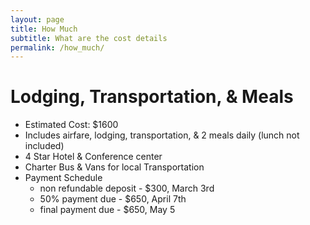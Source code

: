 ```yaml
---
layout: page
title: How Much
subtitle: What are the cost details
permalink: /how_much/
---
```


# Lodging, Transportation, &  Meals

* Estimated Cost: $1600
* Includes airfare, lodging, transportation, & 2 meals daily (lunch not included)
* 4 Star Hotel & Conference center
* Charter Bus & Vans for local Transportation
* Payment Schedule
  * non refundable deposit - $300, March 3rd
  * 50% payment due - $650, April 7th
  * final payment due - $650, May 5
